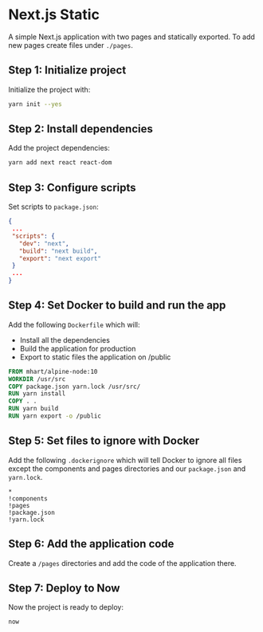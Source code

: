 # Next.js Static

A simple Next.js application with two pages and statically exported.
To add new pages create files under `./pages`.

## Step 1: Initialize project

Initialize the project with:

```bash
yarn init --yes
```

## Step 2: Install dependencies

Add the project dependencies:

```bash
yarn add next react react-dom
```

## Step 3: Configure scripts

Set scripts to `package.json`:

```json
{
 ...
 "scripts": {
   "dev": "next",
   "build": "next build",
   "export": "next export"
 }
 ...
}
```

## Step 4: Set Docker to build and run the app

Add the following `Dockerfile` which will:

- Install all the dependencies
- Build the application for production
- Export to static files the application on /public

```Dockerfile
FROM mhart/alpine-node:10
WORKDIR /usr/src
COPY package.json yarn.lock /usr/src/
RUN yarn install
COPY . .
RUN yarn build
RUN yarn export -o /public
```

## Step 5: Set files to ignore with Docker

Add the following `.dockerignore` which will tell Docker to ignore all files except the components and pages directories and our `package.json` and `yarn.lock`.

```plain
*
!components
!pages
!package.json
!yarn.lock
```

## Step 6: Add the application code

Create a `/pages` directories and add the code of the application there.

## Step 7: Deploy to Now

Now the project is ready to deploy:

```bash
now
```
